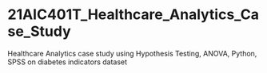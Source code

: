 # 21AIC401T_Healthcare_Analytics_Case_Study
Healthcare Analytics case study using Hypothesis Testing, ANOVA, Python, SPSS on diabetes indicators dataset

